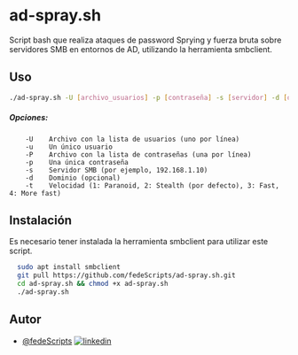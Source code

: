 # ad-spray.sh
Script bash que realiza ataques de password Sprying y fuerza bruta sobre servidores SMB en entornos de AD, utilizando la herramienta smbclient. 

## Uso
``` bash
./ad-spray.sh -U [archivo_usuarios] -p [contraseña] -s [servidor] -d [dominio]
```

##### Opciones:
```
 	-U    Archivo con la lista de usuarios (uno por línea)
 	-u    Un único usuario
 	-P    Archivo con la lista de contraseñas (una por línea)
 	-p    Una única contraseña
 	-s    Servidor SMB (por ejemplo, 192.168.1.10)
 	-d    Dominio (opcional)
 	-t    Velocidad (1: Paranoid, 2: Stealth (por defecto), 3: Fast, 4: More fast)
```

## Instalación

Es necesario tener instalada la herramienta smbclient para utilizar este script.

```bash
  sudo apt install smbclient
  git pull https://github.com/fedeScripts/ad-spray.sh.git
  cd ad-spray.sh && chmod +x ad-spray.sh
  ./ad-spray.sh
```

## Autor
- [@fedeScripts](https://github.com/fedeScripts)
[![linkedin](https://img.shields.io/badge/linkedin-0A66C2?style=for-the-badge&logo=linkedin&logoColor=white)](https://www.linkedin.com/in/federico-galarza)
